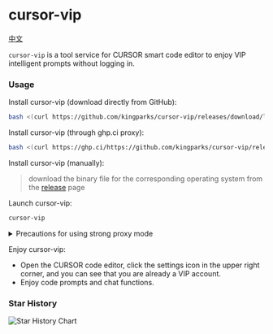 # cursor-vip

[中文](./README_CN.md)

`cursor-vip` is a tool service for CURSOR smart code editor to enjoy VIP intelligent prompts without logging in.


### Usage
Install cursor-vip (download directly from GitHub):
```bash
bash <(curl https://github.com/kingparks/cursor-vip/releases/download/latest/i.sh) githubReadme
```
Install cursor-vip (through ghp.ci proxy):
```bash
bash <(curl https://ghp.ci/https://github.com/kingparks/cursor-vip/releases/download/latest/install.sh) githubReadme
```
Install cursor-vip (manually):
> download the binary file for the corresponding operating system from the [release](https://github.com/kingparks/cursor-vip/releases) page

Launch cursor-vip:
```bash
cursor-vip
```
<details>
  <summary>Precautions for using strong proxy mode</summary>

Strong proxy mode For the first time after starting, you need to install the trusted certificate. The certificate will be automatically generated after the first start command, and the path is `~/.cursor-vip/cursor-vip-ca-cert.pem`.
* MacOS: Execute `open ~/.cursor-vip` in the terminal, double-click the cursor-vip-ca-cert.pem file, pop up the "Keychain Access" window, select the certificate, search for cursor-vip, double-click cursor-vip, expand trust, select "Always trust when using this certificate", close the pop-up window, enter the password to confirm, and the certificate is installed.
* Windows: Search for cer in windows, select the `certmgr.msc` function, expand `Trusted Root Certification Authorities`, select `Certificates`, right-click `All Tasks`, select `Import...`, next, enter the `%homepath%\.cursor-vip\cursor-vip-ca-cert.pem` file, next all the way, complete; reopen the browser.
* Linux: //TODO linux currently only supports minimalist mode

</details>

Enjoy cursor-vip:
* Open the CURSOR code editor, click the settings icon in the upper right corner, and you can see that you are already a VIP account.
* Enjoy code prompts and chat functions.

### Star History
![Star History Chart](https://api.star-history.com/svg?repos=kingparks/cursor-vip&type=Date)
